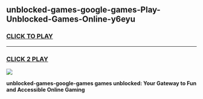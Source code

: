 
## unblocked-games-google-games-Play-Unblocked-Games-Online-y6eyu
<h3>
<a href="https://premium76.site?title=unblocked-games-google-games&ref=25A">CLICK TO PLAY</a></h3>
<hr>

<h3>
<a href="https://premium76.site?title=unblocked-games-google-games&ref=25A">CLICK 2 PLAY</a>
  
</h3>

<a href="https://premium76.site?title=unblocked-games-google-games&ref=25A"><img src="https://clearcache.store/games.png"></a>


**unblocked-games-google-games games unblocked: Your Gateway to Fun and Accessible Online Gaming**
